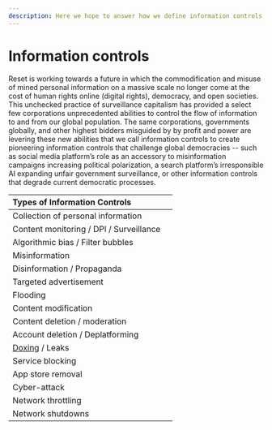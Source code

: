 ```yaml
---
description: Here we hope to answer how we define information controls
---
```


# Information controls

Reset is working towards a future in which the commodification and misuse of mined personal information on a massive scale no longer come at the cost of human rights online \(digital rights\), democracy, and open societies. This unchecked practice of surveillance capitalism has provided a select few corporations unprecedented abilities to control the flow of information to and from our global population. The same corporations, governments globally, and other highest bidders misguided by by profit and power are levering these new abilities that we call information controls to create pioneering information controls that challenge global democracies -- such as social media platform’s role as an accessory to misinformation campaigns increasing political polarization, a search platform’s irresponsible AI expanding unfair government surveillance, or other information controls that degrade current democratic processes.

| Types of Information Controls |  |
| :--- | :--- |
| Collection of personal information |  |
| Content monitoring / DPI / Surveillance |  |
| Algorithmic bias / Filter bubbles |  |
| Misinformation |  |
| Disinformation / Propaganda |  |
| Targeted advertisement |  |
| Flooding |  |
| Content modification |  |
| Content deletion / moderation |  |
| Account deletion / Deplatforming |  |
| [Doxing](https://en.wikipedia.org/wiki/Doxing) / Leaks |  |
| Service blocking |  |
| App store removal |  |
| Cyber-attack  |  |
| Network throttling |  |
| Network shutdowns |  |

